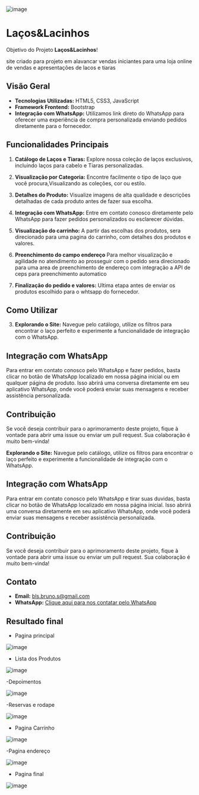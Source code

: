 ![image](https://github.com/Bruno-2681889/lacos-lacinhos/assets/110260216/4e15db91-2d30-4048-a210-3195fb497855)  
# Laços&Lacinhos


Objetivo do Projeto **Laços&Lacinhos**!

site criado para projeto em alavancar vendas iniciantes para uma loja online de vendas e apresentações de lacos e tiaras

## Visão Geral

- **Tecnologias Utilizadas:** HTML5, CSS3, JavaScript
- **Framework Frontend:** Bootstrap
- **Integração com WhatsApp:** Utilizamos link direto do WhatsApp para oferecer uma experiência de compra personalizada enviando pedidos diretamente para o fornecedor.

## Funcionalidades Principais

1. **Catálogo de Laços e Tiaras:**
   Explore nossa coleção de laços exclusivos, incluindo laços para cabelo e Tiaras personalizadas.

2. **Visualização por Categoria:**
   Encontre facilmente o tipo de laço que você procura,Visualizando as coleções, cor ou estilo.

3. **Detalhes do Produto:**
   Visualize imagens de alta qualidade e descrições detalhadas de cada produto antes de fazer sua escolha.

4. **Integração com WhatsApp:**
   Entre em contato conosco diretamente pelo WhatsApp para fazer pedidos personalizados ou esclarecer dúvidas.
   
5. **Visualização do carrinho:**
    A partir das escolhas dos produtos, sera direcionado para uma pagina do carrinho, com detalhes dos produtos e valores.
    
6. **Preenchimento do campo endereço**
    Para melhor visualização e agilidade no atendimento ao prosseguir com o pedido sera direcionado para uma area de preenchimento de endereço com integração a API de ceps para preenchimento automatico
    
7. **Finalização do pedido e valores:**
  Ultima etapa antes de enviar os produtos escolhido para o whtsapp do fornecedor. 
## Como Utilizar

3. **Explorando o Site:**
Navegue pelo catálogo, utilize os filtros para encontrar o laço perfeito e experimente a funcionalidade de integração com o WhatsApp.

## Integração com WhatsApp

Para entrar em contato conosco pelo WhatsApp e fazer pedidos, basta clicar no botão de WhatsApp localizado em nossa página inicial ou em qualquer página de produto. Isso abrirá uma conversa diretamente em seu aplicativo WhatsApp, onde você poderá enviar suas mensagens e receber assistência personalizada.

## Contribuição

Se você deseja contribuir para o aprimoramento deste projeto, fique à vontade para abrir uma issue ou enviar um pull request. Sua colaboração é muito bem-vinda!

**Explorando o Site:**
Navegue pelo catálogo, utilize os filtros para encontrar o laço perfeito e experimente a funcionalidade de integração com o WhatsApp.

## Integração com WhatsApp

Para entrar em contato conosco pelo WhatsApp e tirar suas duvidas, basta clicar no botão de WhatsApp localizado em nossa página inicial. Isso abrirá uma conversa diretamente em seu aplicativo WhatsApp, onde você poderá enviar suas mensagens e receber assistência personalizada.

## Contribuição

Se você deseja contribuir para o aprimoramento deste projeto, fique à vontade para abrir uma issue ou enviar um pull request. Sua colaboração é muito bem-vinda!

## Contato

- **Email:** bls.bruno.s@gmail.com
- **WhatsApp:** [Clique aqui para nos contatar pelo WhatsApp](https://api.whatsapp.com/send?phone=5511957780014)

## Resultado final

- Pagina principal
  
![image](https://github.com/Bruno-2681889/lacos-lacinhos/assets/110260216/f4c1b5ae-b96e-4cf8-a55a-1e75211e3fba)

- Lista dos Produtos
  
![image](https://github.com/Bruno-2681889/lacos-lacinhos/assets/110260216/379f2f28-06bb-49f7-a4fc-97f316328e9b)

-Depoimentos

![image](https://github.com/Bruno-2681889/lacos-lacinhos/assets/110260216/205f6263-bf05-4045-8d60-961edbb5bc5d)

-Reservas e rodape

![image](https://github.com/Bruno-2681889/lacos-lacinhos/assets/110260216/65edd22e-4f00-4a5b-8df8-e0a820869a79)

- Pagina Carrinho

![image](https://github.com/Bruno-2681889/lacos-lacinhos/assets/110260216/86bb3f1a-b790-49ad-b3fa-0d322f0c3064)

-Pagina endereço

![image](https://github.com/Bruno-2681889/lacos-lacinhos/assets/110260216/9aa66cbf-1858-4073-8d69-07004e67b9f7)

- Pagina final

![image](https://github.com/Bruno-2681889/lacos-lacinhos/assets/110260216/634e10c9-1679-48ac-8366-1d0231248656)






